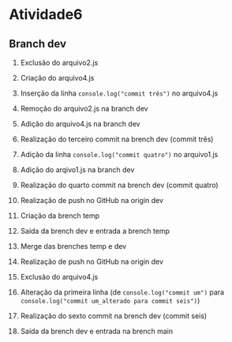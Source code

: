 # Atividade6


## Branch dev

1. Exclusão do arquivo2.js
2. Criação do arquivo4.js
3. Inserção da linha ```console.log("commit três")``` no arquivo4.js
4. Remoção do arquivo2.js na branch dev
5. Adição do arquivo4.js na branch dev
6. Realização do terceiro commit na brench dev (commit três) 
7. Adição da linha ```console.log("commit quatro")``` no arquivo1.js
8. Adição do arqivo1.js na branch dev
9. Realização do quarto commit na brench dev (commit quatro)
10. Realização de push no GitHub na origin dev
11. Criação da brench temp
12. Saída da brench dev e entrada a brench temp

14. Merge das brenches temp e dev
15. Realização de push no GitHub na origin dev
16. Exclusão do arquivo4.js
17. Alteração da primeira linha (de ```console.log("commit um")``` para ```console.log("commit um_alterado para commit seis")```)
18. Realização do sexto commit na brench dev (commit seis)
19. Saída da brench dev e entrada na brench main
